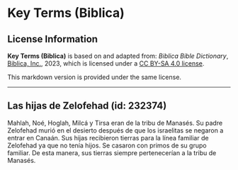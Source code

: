 # Key Terms (Biblica)

## License Information

**Key Terms (Biblica)** is based on and adapted from: _Biblica Bible Dictionary_, [Biblica, Inc.](https://www.biblica.com/), 2023, which is licensed under a [CC BY-SA 4.0 license](https://creativecommons.org/licenses/by-sa/4.0/legalcode.en).

This markdown version is provided under the same license.



--------------------------------

## Las hijas de Zelofehad (id: 232374)

Mahlah, Noé, Hoglah, Milcá y Tirsa eran de la tribu de Manasés. Su padre Zelofehad murió en el desierto después de que los israelitas se negaron a entrar en Canaán. Sus hijas recibieron tierras para la línea familiar de Zelofehad ya que no tenía hijos. Se casaron con primos de su grupo familiar. De esta manera, sus tierras siempre pertenecerían a la tribu de Manasés.


